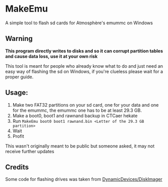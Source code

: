 # MakeEmu
A simple tool to flash sd cards for Atmosphère's emummc on Windows

## Warning
**This program directly writes to disks and so it can corrupt partition tables and cause data loss, use it at your own risk**


This tool is meant for people who already know what to do and just need an easy way of flashing the sd on Windows, if you're clueless please wait for a proper guide. 

## Usage:
1) Make two FAT32 partitions on your sd card, one for your data and one for the emummc, the emummc one has to be at least 29.3 GB.
2) Make a boot0, boot1 and rawnand backup in CTCaer hekate
3) Run `MakeEmu boot0 boot1 rawnand.bin <Letter of the 29.3 GB partition>`
4) Wait
5) Profit

This wasn't originally meant to be public but someone asked, it may not receive further updates

## Credits
Some code for flashing drives was taken from [DynamicDevices/DiskImager](https://github.com/DynamicDevices/DiskImager)
